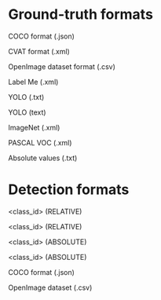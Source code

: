 Ground-truth formats
====================

COCO format (.json)

CVAT format (.xml)

OpenImage dataset format (.csv)

Label Me (.xml)

YOLO (.txt)

YOLO (text)

ImageNet (.xml)

PASCAL VOC (.xml)

Absolute values (.txt)

Detection formats
=================

<class_id> <confidence> <left> <top> <right> <bottom> (RELATIVE)

<class_id> <confidence> <left> <top> <width> <height> (RELATIVE)

<class_id> <confidence> <left> <top> <right> <bottom> (ABSOLUTE)

<class_id> <confidence> <left> <top> <width> <height> (ABSOLUTE)

COCO format (.json)

OpenImage dataset (.csv)
